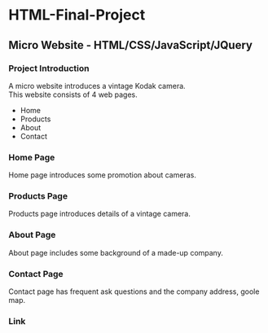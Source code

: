 # HTML-Final-Project
## Micro Website - HTML/CSS/JavaScript/JQuery

### Project Introduction
A micro website introduces a vintage Kodak camera.  
This website consists of 4 web pages. 
- Home
- Products
- About
- Contact

### Home Page
Home page introduces some promotion about cameras. 

### Products Page
Products page introduces details of a vintage camera. 

### About Page
About page includes some background of a made-up company. 

### Contact Page
Contact page has frequent ask questions and the company address, goole map. 

### Link

